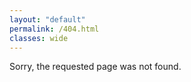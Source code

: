 ```yaml
---
layout: "default"
permalink: /404.html
classes: wide
---
```


Sorry, the requested page was not found.